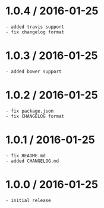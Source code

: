 # 1.0.4 / 2016-01-25
    - added travis support
    - fix changelog format

# 1.0.3 / 2016-01-25
    - added bower support

# 1.0.2 / 2016-01-25
    - fix package.json
    - fix CHANGELOG format

# 1.0.1 / 2016-01-25
    - fix README.md
    - added CHANGELOG.md

# 1.0.0 / 2016-01-25
    - initial release

